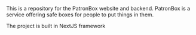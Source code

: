 This is a repository for the PatronBox website and backend. PatronBox is a service offering safe boxes for people to put things in them.

The project is built in NextJS framework
